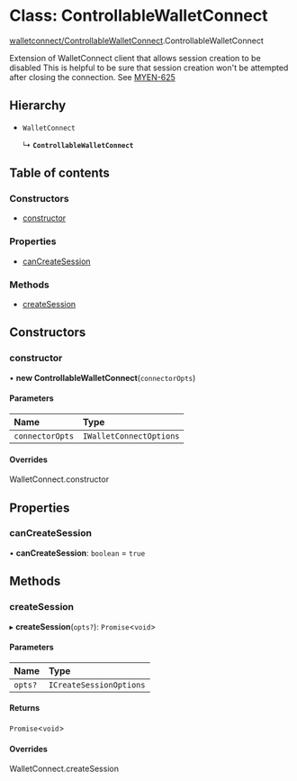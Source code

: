 # Class: ControllableWalletConnect

[walletconnect/ControllableWalletConnect](../modules/walletconnect_ControllableWalletConnect.md).ControllableWalletConnect

Extension of WalletConnect client that allows session creation to be disabled
This is helpful to be sure that session creation won't be attempted after closing
the connection. See [MYEN-625](https://energyweb.atlassian.net/browse/MYEN-625)

## Hierarchy

- `WalletConnect`

  ↳ **`ControllableWalletConnect`**

## Table of contents

### Constructors

- [constructor](walletconnect_ControllableWalletConnect.ControllableWalletConnect.md#constructor)

### Properties

- [canCreateSession](walletconnect_ControllableWalletConnect.ControllableWalletConnect.md#cancreatesession)

### Methods

- [createSession](walletconnect_ControllableWalletConnect.ControllableWalletConnect.md#createsession)

## Constructors

### constructor

• **new ControllableWalletConnect**(`connectorOpts`)

#### Parameters

| Name | Type |
| :------ | :------ |
| `connectorOpts` | `IWalletConnectOptions` |

#### Overrides

WalletConnect.constructor

## Properties

### canCreateSession

• **canCreateSession**: `boolean` = `true`

## Methods

### createSession

▸ **createSession**(`opts?`): `Promise`<`void`\>

#### Parameters

| Name | Type |
| :------ | :------ |
| `opts?` | `ICreateSessionOptions` |

#### Returns

`Promise`<`void`\>

#### Overrides

WalletConnect.createSession
